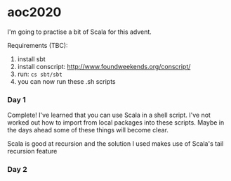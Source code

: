 # aoc2020

I'm going to practise a bit of Scala for this advent.



Requirements (TBC):
1. install sbt
1. install conscript: http://www.foundweekends.org/conscript/
1. run: `cs sbt/sbt` 
1. you can now run these .sh scripts

### Day 1
Complete!  I've learned that you can use Scala in a shell script.  I've not worked out how to import from local packages into these scripts.  Maybe in the days ahead some of these things will become clear.

Scala is good at recursion and the solution I used makes use of Scala's tail recursion feature

### Day 2
